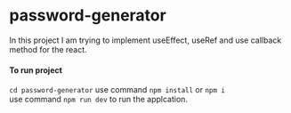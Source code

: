 # password-generator
In this project I am trying to implement useEffect, useRef and use callback method for the react. 

#### To run project 
`cd password-generator`
use command `npm install` or `npm i` 
</br>
use command `npm run dev` to run the applcation. 
